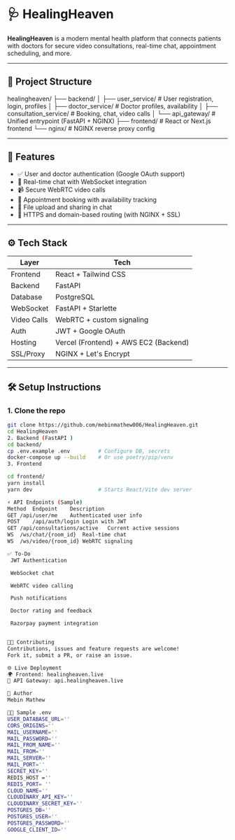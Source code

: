 # 🩺 HealingHeaven

**HealingHeaven** is a modern mental health platform that connects patients with doctors for secure video consultations, real-time chat, appointment scheduling, and more.

---

## 🧩 Project Structure

healingheaven/
├── backend/
│ ├── user_service/ # User registration, login, profiles
│ ├── doctor_service/ # Doctor profiles, availability
│ ├── consultation_service/ # Booking, chat, video calls
│ └── api_gateway/ # Unified entrypoint (FastAPI + NGINX)
├── frontend/ # React or Next.js frontend
└── nginx/ # NGINX reverse proxy config

---

## 🚀 Features

- ✅ User and doctor authentication (Google OAuth support)
- 💬 Real-time chat with WebSocket integration
- 📹 Secure WebRTC video calls
- 📅 Appointment booking with availability tracking
- 📁 File upload and sharing in chat
- 🔐 HTTPS and domain-based routing (with NGINX + SSL)

---

## ⚙️ Tech Stack

| Layer         | Tech                        |
|---------------|-----------------------------|
| Frontend      | React + Tailwind CSS        |
| Backend       | FastAPI   |
| Database      | PostgreSQL                  |
| WebSocket     | FastAPI + Starlette         |
| Video Calls   | WebRTC + custom signaling   |
| Auth          | JWT + Google OAuth          |
| Hosting       | Vercel (Frontend) + AWS EC2 (Backend) |
| SSL/Proxy     | NGINX + Let's Encrypt       |

---

## 🛠️ Setup Instructions

### 1. Clone the repo
```bash
git clone https://github.com/mebinmathew006/HealingHeaven.git
cd HealingHeaven
2. Backend (FastAPI )
cd backend/
cp .env.example .env         # Configure DB, secrets
docker-compose up --build    # Or use poetry/pip/venv
3. Frontend

cd frontend/
yarn install
yarn dev                     # Starts React/Vite dev server

⚡ API Endpoints (Sample)
Method	Endpoint	Description
GET	/api/user/me	Authenticated user info
POST	/api/auth/login	Login with JWT
GET	/api/consultations/active	Current active sessions
WS	/ws/chat/{room_id}	Real-time chat
WS	/ws/video/{room_id}	WebRTC signaling

✅ To-Do
 JWT Authentication

 WebSocket chat

 WebRTC video calling

 Push notifications

 Doctor rating and feedback

 Razorpay payment integration


🧑‍💻 Contributing
Contributions, issues and feature requests are welcome!
Fork it, submit a PR, or raise an issue.

🌐 Live Deployment
🌍 Frontend: healingheaven.live
🔗 API Gateway: api.healingheaven.live

🙌 Author
Mebin Mathew

🧑‍💻 Sample .env
USER_DATABASE_URL=''
CORS_ORIGINS=''
MAIL_USERNAME=''
MAIL_PASSWORD=''
MAIL_FROM_NAME=''
MAIL_FROM=''
MAIL_SERVER=''
MAIL_PORT=''
SECRET_KEY=''
REDIS_HOST =''
REDIS_PORT= ''
CLOUD_NAME=''
CLOUDINARY_API_KEY=''
CLOUDINARY_SECRET_KEY=''
POSTGRES_DB=''
POSTGRES_USER=''
POSTGRES_PASSWORD=''
GOOGLE_CLIENT_ID=''


